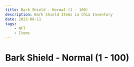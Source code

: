 ```yaml
---
title: Bark Shield - Normal (1 - 100)
description: Bark Shield Items in Chia Inventory
date: 2022-08-11
tags:
    - NFT
    - Items
---
```


# Bark Shield - Normal (1 - 100)

